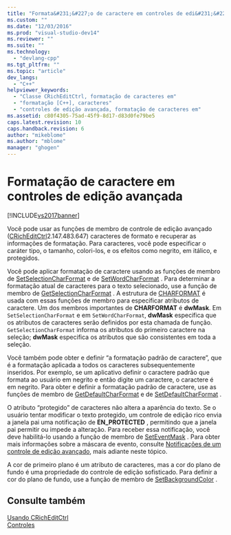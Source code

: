 ```yaml
---
title: "Formata&#231;&#227;o de caractere em controles de edi&#231;&#227;o avan&#231;ada | Microsoft Docs"
ms.custom: ""
ms.date: "12/03/2016"
ms.prod: "visual-studio-dev14"
ms.reviewer: ""
ms.suite: ""
ms.technology: 
  - "devlang-cpp"
ms.tgt_pltfrm: ""
ms.topic: "article"
dev_langs: 
  - "C++"
helpviewer_keywords: 
  - "Classe CRichEditCtrl, formatação de caracteres em"
  - "formatação [C++], caracteres"
  - "controles de edição avançada, formatação de caracteres em"
ms.assetid: c80f4305-75ad-45f9-8d17-d83d0fe79be5
caps.latest.revision: 10
caps.handback.revision: 6
author: "mikeblome"
ms.author: "mblome"
manager: "ghogen"
---
```

# Formata&#231;&#227;o de caractere em controles de edi&#231;&#227;o avan&#231;ada
[!INCLUDE[vs2017banner](../assembler/inline/includes/vs2017banner.md)]

Você pode usar as funções de membro de controle de edição avançado \([CRichEditCtrl](../Topic/CRichEditCtrl%20Class.md)2.147.483.647\) caracteres de formato e recuperar as informações de formatação.  Para caracteres, você pode especificar o caráter tipo, o tamanho, colori\-los, e os efeitos como negrito, em itálico, e protegidos.  
  
 Você pode aplicar formatação de caractere usando as funções de membro de [SetSelectionCharFormat](../Topic/CRichEditCtrl::SetSelectionCharFormat.md) e de [SetWordCharFormat](../Topic/CRichEditCtrl::SetWordCharFormat.md) .  Para determinar a formatação atual de caracteres para o texto selecionado, use a função de membro de [GetSelectionCharFormat](../Topic/CRichEditCtrl::GetSelectionCharFormat.md) .  A estrutura de [CHARFORMAT](http://msdn.microsoft.com/library/windows/desktop/bb787881) é usada com essas funções de membro para especificar atributos de caractere.  Um dos membros importantes de **CHARFORMAT** é **dwMask**.  Em `SetSelectionCharFormat` e em `SetWordCharFormat`, **dwMask** especifica que os atributos de caracteres serão definidos por esta chamada de função.  `GetSelectionCharFormat` informa os atributos do primeiro caractere na seleção; **dwMask** especifica os atributos que são consistentes em toda a seleção.  
  
 Você também pode obter e definir “a formatação padrão de caractere”, que é a formatação aplicada a todos os caracteres subsequentemente inseridos.  Por exemplo, se um aplicativo definir o caractere padrão que formata ao usuário em negrito e então digite um caractere, o caractere é em negrito.  Para obter e definir a formatação padrão de caractere, use as funções de membro de [GetDefaultCharFormat](../Topic/CRichEditCtrl::GetDefaultCharFormat.md) e de [SetDefaultCharFormat](../Topic/CRichEditCtrl::SetDefaultCharFormat.md) .  
  
 O atributo “protegido” de caracteres não altera a aparência do texto.  Se o usuário tentar modificar o texto protegido, um controle de edição rico envia a janela pai uma notificação de **EN\_PROTECTED** , permitindo que a janela pai permitir ou impede a alteração.  Para receber essa notificação, você deve habilitá\-lo usando a função de membro de [SetEventMask](../Topic/CRichEditCtrl::SetEventMask.md) .  Para obter mais informações sobre a máscara de evento, consulte [Notificações de um controle de edição avançado](../mfc/notifications-from-a-rich-edit-control.md), mais adiante neste tópico.  
  
 A cor de primeiro plano é um atributo de caracteres, mas a cor do plano de fundo é uma propriedade do controle de edição sofisticado.  Para definir a cor do plano de fundo, use a função de membro de [SetBackgroundColor](../Topic/CRichEditCtrl::SetBackgroundColor.md) .  
  
## Consulte também  
 [Usando CRichEditCtrl](../mfc/using-cricheditctrl.md)   
 [Controles](../mfc/controls-mfc.md)